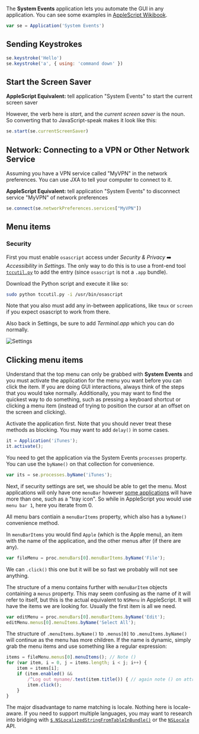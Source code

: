 The __System Events__ application lets you automate the GUI in any application. You can see some examples in [AppleScript Wikibook](http://en.wikibooks.org/wiki/AppleScript_Programming/System_Events).

```javascript
var se = Application('System Events')
```

Sending Keystrokes
------------------

```javascript
se.keystroke('Hello')
se.keystroke('a', { using: 'command down' })
```

Start the Screen Saver
----------------------

__AppleScript Equivalent:__ tell application "System Events" to start the current screen saver

However, the verb here is _start_, and the _current screen saver_ is the noun. So converting that to JavaScript-speak makes it look like this:

```javascript
se.start(se.currentScreenSaver)
```


Network: Connecting to a VPN or Other Network Service
-----------------------------------------------------

Assuming you have a VPN service called "MyVPN" in the network preferences. You can use JXA to tell your computer to connect to it.

__AppleScript Equivalent:__ tell application "System Events" to disconnect service "MyVPN" of network preferences

```javascript
se.connect(se.networkPreferences.services["MyVPN"])
```

Menu items
-------------------

### Security

First you must enable `osascript` access under *Security & Privacy* :arrow_right: *Accessibility* in *Settings*. The only way to do this is to use a front-end tool [`tccutil.py`](https://github.com/jacobsalmela/tccutil) to add the entry (since `osascript` is not a `.app` bundle).

Download the Python script and execute it like so:

```bash
sudo python tccutil.py -i /usr/bin/osascript
```

Note that you also must add any in-between applications, like `tmux` or `screen` if you expect osascript to work from there.

Also back in Settings, be sure to add *Terminal.app* which you can do normally.

![Settings](http://i.imgur.com/O37JG02.png)

## Clicking menu items

Understand that the top menu can only be grabbed with __System Events__ and you must activate the application for the menu you want before you can click the item. If you are doing GUI interactions, always think of the steps that you would take normally. Additionally, you may want to find the quickest way to do something, such as pressing a keyboard shortcut or clicking a menu item (instead of trying to position the cursor at an offset on the screen and clicking).

Activate the application first. Note that you should never treat these methods as blocking. You may want to add `delay()` in some cases.

```javascript
it = Application('iTunes');
it.activate();
```

You need to get the application via the System Events `processes` property. You can use the `byName()` on that collection for convenience.

```javascript
var its = se.processes.byName('iTunes');
```

Next, if security settings are set, we should be able to get the menu. Most applications will only have one `menuBar` however [some applications](http://stackoverflow.com/a/16497564/374110) will have more than one, such as a "tray icon". So while in AppleScript you would use `menu bar 1`, here you iterate from 0.

All menu bars contiain a `menuBarItems` property, which also has a `byName()` convenience method.

In `menuBarItems` you would find `Apple` (which is the Apple menu), an item with the name of the application, and the other menus after (if there are any).

```javascript
var fileMenu = proc.menuBars[0].menuBarItems.byName('File');
```

We can `.click()` this one but it will be so fast we probably will not see anything.

The structure of a menu contains further with `menuBarItem` objects containing a `menus` property. This may seem confusing as the name of it will refer to itself, but this is the actual equivalent to `NSMenu` in AppleScript. It will have the items we are looking for. Usually the first item is all we need.

```javascript
var editMenu = proc.menuBars[0].menuBarItems.byName('Edit');
editMenu.menus[0].menuItems.byName('Select All');
```

The structure of `.menuItems.byName()` to `.menus[0]` to `.menuItems.byName()` will continue as the menu has more children. If the name is dynamic, simply grab the menu items and use something like a regular expression:

```javascript
items = fileMenu.menus[0].menuItems(); // Note ()
for (var item, i = 0, j = items.length; i < j; i++) {
    item = items[i];
    if (item.enabled() &&
        /^Log out myname/.test(item.title()) { // again note () on attributes
        item.click();
    }
}
```

The major disadvantage to name matching is locale. Nothing here is locale-aware. If you need to support multiple languages, you may want to research into bridging with [`$.NSLocalizedStringFromTableInBundle()`](https://developer.apple.com/library/mac/documentation/Cocoa/Reference/Foundation/Miscellaneous/Foundation_Functions/index.html#//apple_ref/c/macro/NSLocalizedStringFromTableInBundle) or the [`NSLocale`](https://developer.apple.com/library/mac/documentation/Cocoa/Reference/Foundation/Classes/NSLocale_Class/index.html) API.
